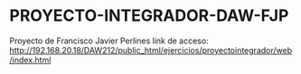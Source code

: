 # PROYECTO-INTEGRADOR-DAW-FJP
Proyecto de Francisco Javier Perlines
link de acceso: http://192.168.20.18/DAW212/public_html/ejercicios/proyectointegrador/web/index.html

